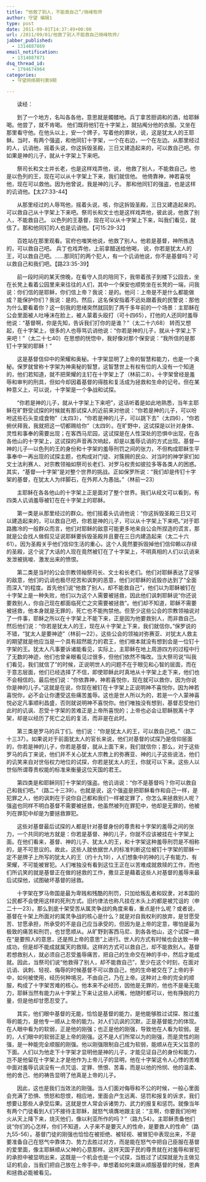 ```yaml
---
title: “他救了别人，不能救自己”/晓峰牧师
author: 守望 编辑1
type: post
date: 2011-09-01T14:37:49+00:00
url: /2011/09/01/他救了别人不能救自己晓峰牧师/
jabber_published:
  - 1314887869
email_notification:
  - 1314887871
dsq_thread_id:
  - 1794674964
categories:
  - 守望网络期刊第9期

---
```

       读经：

       到了一个地方，名叫各各他，意思就是髑髅地。兵丁拿苦胆调和的酒，给耶稣喝。他尝了，就不肯喝。 他们既将他钉在十字架上，就拈阄分他的衣服。又坐在那里看守他。在他头以上，安一个牌子，写着他的罪状，说，这是犹太人的王耶稣。当时，有两个强盗，和他同钉十字架，一个在右边，一个在左边。从那里经过的人，讥诮他，摇着头说，你这拆毁圣殿，三日又建造起来的，可以救自己吧。你如果是神的儿子，就从十字架上下来吧。<!--more-->

       祭司长和文士并长老，也是这样戏弄他，说， 他救了别人，不能救自己。他是以色列的王，现在可以从十字架上下来，我们就信他。 他倚靠神，神若喜悦他，现在可以救他。因为他曾说，我是神的儿子。 那和他同钉的强盗，也是这样的讥诮他。【太27:33-44】

       从那里经过的人辱骂他，摇着头说，咳，你这拆毁圣殿，三日又建造起来的。可以救自己从十字架上下来吧。祭司长和文士也是这样戏弄他，彼此说，他救了别人，不能救自己。 以色列的王基督，现在可以从十字架上下来，叫我们看见，就信了。那和他同钉的人也是讥诮他。【可15:29-32】

       百姓站在那里观看。官府也嗤笑他说，他救了别人。他若是基督，神所拣选的，可以救自己吧。 兵丁也戏弄他，上前拿醋送给他喝， 说，你若是犹太人的王，可以救自己吧。……那同钉的两个犯人，有一个讥诮他说，你不是基督吗？可以救自己和我们吧。【路23:35-39】

       前一段时间的某天傍晚，在看守人员的陪同下，我带着孩子到楼下公园去，坐在长凳上看着公园里来来往往的人们，其中一个保安也顺势坐在长凳的一端，问我说：你们信的是耶稣，你们信上帝？我说：是的。他问：上帝是不是什么都能做成？能保护你们？我说：是的。然后，这名保安指着不远处跟着我的民警说：那他为什么要看着你？这一刻我的思绪突然就回到了两千多年前的一个场景：主耶稣在公会里面被人吐唾沫在脸上，被人蒙着头殴打（可十四65），打他的人还同时羞辱他说：“基督啊，你是先知，告诉我们打你的是谁？”（太二十六68） 转而又想起，在十字架上，很多的人也辱骂讥诮他说：“你若是神的儿子，就从十字架上下来吧！”（太二十七40）在思想的恍惚中，我好像对那个保安说：“我所信的是那钉十字架的耶稣！”

       这是基督信仰中的荣耀和奥秘。十字架显明了上帝的智慧和能力，也是一个奥秘。保罗就曾称十字架为神奥秘的智慧，这智慧世上有权有位的人没有一个知道的，他们若知道，就不把荣耀的主钉在十字架上了（林前二8）。十字架曾经是羞辱和审判的刑具，但如今却因着基督的得胜和复活成为拯救和生命的记号。但在某种意义上，可以说，十字架是一个争战和试探。

       “你若是神的儿子，就从十字架上下来吧”，这话听着是如此地熟悉，当年主耶稣在旷野受试探的时候就有那试探人的近前来对他说：“你若是神的儿子，可以吩咐这些石头变成食物”（太四3），“你若是神的儿子，可以跳下去”（太四6），“你若俯伏拜我，我就把这一切都赐给你”（太四9）。在旷野中，这试探是以针对身体、灵性和事奉的需要出现；在客西马尼园，这试探是在人性深处的恐惧中出现，在各各他山的十字架上，这试探的声音再次响起，却是以羞辱讥诮的方式出现。基督—神的儿子—以色列的王的身份和十字架的羞辱刑罚之间的张力，不但构成耶稣生平事奉中一再出现的试探主题，也构成对门徒、对簇拥的民众、对当时的神学家们如文士法利赛人、对宗教领袖如祭司长老们、对罗马权贵如彼拉多等各类人的困惑。其实，“基督—十字架”是对整个世界的挑战。正如保罗所说：“我们却是传钉十字架的基督，在犹太人为绊脚石，在外邦人为愚拙。”（林前一23）

       主耶稣在各各他山的十字架上正是面对了整个世界。我们从经文可以看到，有四类人讥诮羞辱被钉在在十字架上的耶稣。

       第一类是从那里经过的群众。他们摇着头讥诮他说：“你这拆毁圣殿三日又可以建造起来的，可以救自己吧，你若是神的儿子，可以从十字架上下来吧。”对于耶路撒冷的一般群众而言，他们对耶稣的敌意可能更多地来自公会所捏造的谎言，那就是公会找人做假见证说耶稣要拆毁圣殿并且要在三日内建造起来（太二十六61）。因为圣殿关乎他们信仰生活的重心，这个人竟然要拆毁掉他们信仰赖以存续的圣殿，这个说了大话的人现在竟然被钉在了十字架上，不明真相的人们以讥诮来发泄被挑唆、激发出来的愤恨。

       第二类是当时的公会宗教领袖祭司长、文士和长老们。他们对耶稣表达了足够的敌意，他们的讥诮也极尽挖苦和讽刺的恶意，他们对耶稣的诋毁亦达到了“全面而深入”的程度。首先他们说“他救了别人，却不能救自己”，他们以为耶稣被钉在十字架上是一种失败，他们以为这个人需要被拯救，因此他们讽刺耶稣说“你还说要救别人，你自己现在都面临死亡之灾需要被拯救”。他们却不知道，耶稣不需要被拯救，他本身就是无罪的，死亡也不能拘禁他。但至少这些公会的宗教领袖说对了一件事，耶稣之所以在十字架上不能下来，正是因为他要救别人，而非救自己。然后他们说：“你若是犹太人的王，现在从十字架上下来，我们就信你。”保罗说的不错，“犹太人是要神迹”（林前一22）。这些公会的领袖对弥赛亚、对犹太人救主的期望就是他应当是一个具有超然能力的君王，他们根本就没有想到会是一位钉十字架的王。犹太人凡事要诉诸能看见，实际上，主耶稣在地上周游四方的过程中行了无数的神迹，他们也曾亲眼看见过很多，但他们依然不悔改。当大祭司说“叫我们看见，我们就信了”的时候，正说明世人的问题不在于眼见和心智的层面，而在于意志层面，他们已经选择了不信，即使耶稣此时真地从十字架上走下来，他们也不会相信的。最后他们说：“你依靠神，神若喜悦你，现在就可以救你，因为你说你是神的儿子。”这就是在说，你现在被钉在十字架上正说明神不喜悦你，因为神若喜悦你，必不会让你遭受这些痛苦羞辱。这也是世人所以为的，若是一个人蒙神喜悦必定凡事顺利昌盛，否则就说明神不喜悦你。他们唯独没有想到，基督忍受他们此时的讥讽、忍受十字架的苦难正是上帝所喜悦的；上帝也必会让耶稣脱离十字架，却是以经历了死亡之后的复活，而非是在此时。

       第三类是罗马的兵丁们。他们说：“你是犹太人的王，可以救自己吧。”（路二十三37）。如果说对于前面犹太人的官长来说，他们对基督的试探乃是信仰层面的，你若是神的儿子，你若是基督，就从上面下来，我们就信你；那么，对于这些罗马的兵丁来说，他们并不关心犹太人宗教上的弥赛亚、神的儿子这些说法，他们的讥笑来自对世俗权力地位的试探，你若是犹太人的王，你就可以下来。这些人以世俗所谓尊贵权能的标准来衡量这位天国的君王。

       第四类是和耶稣同钉十字架的强盗。他讥诮说：“你不是基督吗？你可以救自己和我们吧。”（路二十三39）。也就是说，这个强盗是把耶稣看作和自己一样，是犯罪之人，他的讽刺在于说你自己都和我们一样被定罪了，你怎么来拯救别人呢？强盗也同样不明白基督不需要被拯救，他虽然被列在罪犯中，他却是无罪的，他被列在罪犯中却是为要拯救罪犯。

       这些对基督最后试探的人都是针对基督身份的尊贵和十字架的羞辱之间的张力，一个共同的地方就是：你若是基督、神的儿子，你就不应该被挂在十字架上面。在他们看来，基督、神的儿子、犹太人的王，和十字架这种羞辱刑罚是不相称的，是不可思议的。故此，这些人就依据世人的标准判断这位被钉十字架的耶稣一定不是牌子上所写的犹太人的王（约十九19），人们想象中的神的儿子有能力、有荣耀，不可能被冒犯。人们唯独没有看到这位王正在以苦难成就救赎的工作，而他们所讥笑的就是基督正在做的拯救的工作，撒旦正是藉着这些人对基督的羞辱来最后试探他，试图破坏基督的拯救。

       十字架在罗马帝国是最为卑贱和残酷的刑罚，只加给叛乱者和奴隶，对本国的公民都不会使用这样的死刑方式。旧约律法也称凡挂在木头上的都是被咒诅的（申二十一23）。那么到底十架受苦从属灵争战的角度来看，重点是什么呢？或者说，基督在十架上所面对的属灵争战的核心是什么？就是对自我权利的放弃，是甘愿受苦、甘愿承担，所承受的不是自己应当承受的，但因为是上帝的定意，哪怕是最为极致的痛苦和刑罚，也甘愿顺从。从旷野到客西马尼、到各各他山，这个试探一直在“是要照人的意思，还是照上帝的意思”上进行。世人的方式有时候也会达致一种成功，但是却不能成就属天的救赎。这样的方式可以救自己，却不能救别人。基督若想救别人，就必须自己忍受羞辱痛苦，把自己的生命交在神的手中，然后才能成就。因此，当祭司们说“他救得了别人，却不能救自己”，至少在这个时刻，在面对讥诮、讽刺、轻视、侮辱的时候基督不可以救自己，他的生命被交在了上帝的手中，如何被使用，经历何种境况，不由自己，乃在上帝。这种对上帝的完全的顺服，构成了十字架苦难的核心。他本来不必经历，因他是无罪的，他也不是毫无能力，耶稣当然有能力从十字架上下来让这些人闭嘴，他随时都可以，他有挣脱的力量，但是他却甘愿忍受了。

       其实，他们眼中基督的无能，恰恰是基督的能力，是他能够胜过试探、胜过羞辱的能力，是他专一顺从上帝的能力。对人们讥讽的沉默，正是基督能力的体现。在人眼中看为的软弱，正是他的刚强；也正是他的刚强，导致他在人看为软弱。是的，人们眼中的软弱正是上帝的刚强。这不是人们所常以为的刚强，而是灵性的刚强，是一种能完全顺服的刚强。他以刚强限制自己成为软弱，能顺从在天父旨意的下面。人们以为他走下十字架才显明他是神的儿子，才能见证自己的身份和能力，岂不是他留在十字架上才是他作为上帝儿子的显明，他在十字架这令人心悸的苦难中面对羞辱讥讽没有一点咒诅、定罪、愤恨、苦毒，而是以他的怜悯、他的温柔、他的舍己、他的祷告显明了他真是上帝的儿子。

       因此，这也是我们当效法的刚强。当人们面对侮辱和不公的时候，一般心里面会充满了恐惧、愤怒和怨恨，相应地，里面会产生远离、惩罚和报复的诉求，我们想要让那些人承受后果。这就是世人常会诉诸势力、武力的报复和惩罚。就像当年有两个门徒看到人们不接待主耶稣，就怒气填膺地跟主说：“主啊，你要我们吩咐火从天上降下来，烧灭他们，像以利亚所作的吗？”（路九54）。主耶稣责备他们说“你们的心怎样，你们不知道，人子来不是要灭人的性命，是要救人的性命”（路九55-56）。基督门徒的刚强也恰恰在被拒绝、被轻视、被冒犯中表现出来，不是要准备自己在怒气中靠体力、势力去胜过对方，而是能在怒气中把自己臣服在基督的爱里面，像主耶稣顺从父神的心意那样。这样天国子民的尊贵就在对羞辱和冒犯的承担中被显明出来，这既是一个机会也是一个试探，当胜过了试探就是为主做见证的机会，当我们把自己放在上帝手中，单想着如何来跟从顺服基督的时候，恩典和拯救必能被看见。